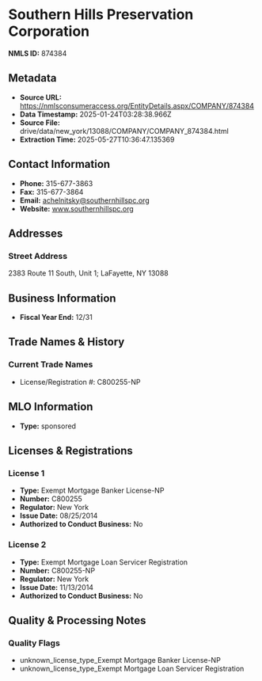 # Southern Hills Preservation Corporation

**NMLS ID:** 874384

## Metadata
- **Source URL:** https://nmlsconsumeraccess.org/EntityDetails.aspx/COMPANY/874384
- **Data Timestamp:** 2025-01-24T03:28:38.966Z
- **Source File:** drive/data/new_york/13088/COMPANY/COMPANY_874384.html
- **Extraction Time:** 2025-05-27T10:36:47.135369

## Contact Information
- **Phone:** 315-677-3863
- **Fax:** 315-677-3864
- **Email:** achelnitsky@southernhillspc.org
- **Website:** www.southernhillspc.org

## Addresses
### Street Address
2383 Route 11 South, Unit 1; LaFayette, NY 13088

## Business Information
- **Fiscal Year End:** 12/31

## Trade Names & History
### Current Trade Names
- License/Registration #: C800255-NP

## MLO Information
- **Type:** sponsored

## Licenses & Registrations

### License 1
- **Type:** Exempt Mortgage Banker License-NP
- **Number:** C800255
- **Regulator:** New York
- **Issue Date:** 08/25/2014
- **Authorized to Conduct Business:** No

### License 2
- **Type:** Exempt Mortgage Loan Servicer Registration
- **Number:** C800255-NP
- **Regulator:** New York
- **Issue Date:** 11/13/2014
- **Authorized to Conduct Business:** No

## Quality & Processing Notes
### Quality Flags
- unknown_license_type_Exempt Mortgage Banker License-NP
- unknown_license_type_Exempt Mortgage Loan Servicer Registration

